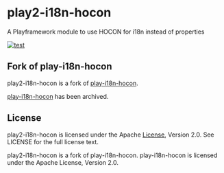 # play2-i18n-hocon
A Playframework module to use HOCON for i18n instead of properties

[![test](https://github.com/tino1231/play2-i18n-hocon/workflows/test/badge.svg?branch=main)](https://github.com/tino1231/play2-i18n-hocon/actions/workflows/test.yml)

## Fork of play-i18n-hocon

play2-i18n-hocon is a fork of [play-i18n-hocon](https://github.com/marcospereira/play-i18n-hocon).

[play-i18n-hocon](https://github.com/marcospereira/play-i18n-hocon) has been archived.

## License
play2-i18n-hocon is licensed under the Apache [License](https://github.com/tino1231/play2-i18n-hocon/blob/main/LICENSE), Version 2.0. See LICENSE for the full license text.

play2-i18n-hocon is a fork of play-i18n-hocon. play-i18n-hocon is licensed under the Apache License, Version 2.0.

